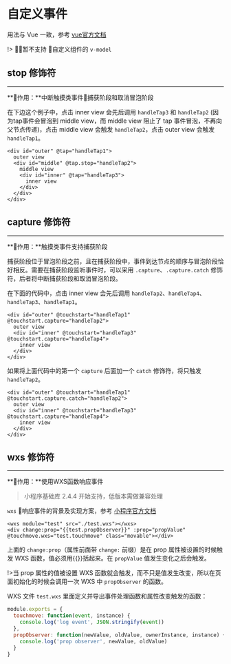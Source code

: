 # 自定义事件

用法与 Vue 一致，参考 [vue官方文档](https://cn.vuejs.org/v2/guide/components-custom-events.html)

!> 暂不支持 自定义组件的 ```v-model```

## stop 修饰符

---

**作用：**中断触摸类事件捕获阶段和取消冒泡阶段

在下边这个例子中，点击 inner view 会先后调用 ```handleTap3``` 和 ```handleTap2``` (因为tap事件会冒泡到 middle view，而 middle view 阻止了 tap 事件冒泡，不再向父节点传递)，点击 middle view 会触发 ```handleTap2```，点击 outer view 会触发 ```handleTap1```。

```vue
<div id="outer" @tap="handleTap1">
  outer view
  <div id="middle" @tap.stop="handleTap2">
    middle view
    <div id="inner" @tap="handleTap3">
      inner view
    </div>
  </div>
</div>

```

## capture 修饰符

---

**作用：**触摸类事件支持捕获阶段

捕获阶段位于冒泡阶段之前，且在捕获阶段中，事件到达节点的顺序与冒泡阶段恰好相反。需要在捕获阶段监听事件时，可以采用 ```.capture```、```.capture.catch``` 修饰符，后者将中断捕获阶段和取消冒泡阶段。

在下面的代码中，点击 inner view 会先后调用 ```handleTap2```、```handleTap4```、```handleTap3```、```handleTap1```。

```vue
<div id="outer" @touchstart="handleTap1" @touchstart.capture="handleTap2">
  outer view
  <div id="inner" @touchstart="handleTap3" @touchstart.capture="handleTap4">
    inner view
  </div>
</div>
```

如果将上面代码中的第一个 ```capture``` 后面加一个 ```catch``` 修饰符，将只触发 ```handleTap2```。

```vue
<div id="outer" @touchstart="handleTap1" @touchstart.capture.catch="handleTap2">
  outer view
  <div id="inner" @touchstart="handleTap3" @touchstart.capture="handleTap4">
    inner view
  </div>
</div>
```

## wxs 修饰符

---

**作用：**使用WXS函数响应事件

> 小程序基础库 2.4.4 开始支持，低版本需做兼容处理

```wxs``` 响应事件的背景及实现方案，参考 [小程序官方文档](https://developers.weixin.qq.com/miniprogram/dev/framework/view/interactive-animation.html)

```vue
<wxs module="test" src="./test.wxs"></wxs>
<div change:prop="{{test.propObserver}}" :prop="propValue" @touchmove.wxs="test.touchmove" class="movable"></div>

```

上面的 ```change:prop```（属性前面带 ```change:``` 前缀）是在 prop 属性被设置的时候触发 WXS 函数，值必须用{{}}括起来。在 ```propValue``` 值发生变化之后会触发。

!>当 prop 属性的值被设置 WXS 函数就会触发，而不只是值发生改变，所以在页面初始化的时候会调用一次 WXS 中 ```propObserver``` 的函数。

WXS 文件 ```test.wxs``` 里面定义并导出事件处理函数和属性改变触发的函数：

```javascript
module.exports = {
  touchmove: function(event, instance) {
    console.log('log event', JSON.stringify(event))
  },
  propObserver: function(newValue, oldValue, ownerInstance, instance) {
    console.log('prop observer', newValue, oldValue)
  }
}

```